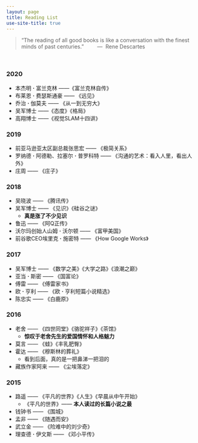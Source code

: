 ```yaml
---
layout: page
title: Reading List
use-site-title: true
---
```


> “The reading of all good books is like a conversation with the finest minds of past centuries.” &nbsp;&nbsp;&nbsp;&nbsp;&nbsp;&nbsp;&nbsp;&nbsp;—&nbsp;&nbsp;Rene Descartes

<br/>

### 2020
- 本杰明 **·** 富兰克林 ——《富兰克林自传》
- 布莱恩 **·** 费瑟斯通豪 —— 《远见》
- 乔治 **·** 伽莫夫 —— 《从一到无穷大》
- 吴军博士 ——《态度》《格局》
- 高翔博士 ——《视觉SLAM十四讲》

### 2019
- 前亚马逊亚太区副总裁张思宏 —— 《极简关系》
- 罗纳德 **·** 阿德勒、拉塞尔 **·** 普罗科特 —— 《沟通的艺术：看入人里，看出人外》
- 庄周 —— 《庄子》

### 2018
- 吴晓波 —— 《腾讯传》
- 吴军博士 —— 《见识》《硅谷之谜》
    * **真是涨了不少见识**
- 鲁迅 —— 《阿Q正传》
- 沃尔玛创始人山姆 **·** 沃尔顿 —— 《富甲美国》
- 前谷歌CEO埃里克 **·** 施密特 —— 《How Google Works》

### 2017
- 吴军博士 —— 《数学之美》《大学之路》《浪潮之巅》
- 亚当 **·** 斯密 —— 《国富论》
- 傅雷 —— 《傅雷家书》
- 欧 **·** 亨利 —— 《欧 **·** 亨利短篇小说精选》
- 陈忠实 —— 《白鹿原》

### 2016
- 老舍 —— 《四世同堂》《骆驼祥子》《茶馆》
    * **惊叹于老舍先生的爱国情怀和人格魅力**
- 莫言 —— 《蛙》《丰乳肥臀》
- 霍达 —— 《穆斯林的葬礼》
    * 看到后面，真的是一把鼻涕一把泪的
- 藏族作家阿来 —— 《尘埃落定》

### 2015
- 路遥 —— 《平凡的世界》《人生》《早晨从中午开始》
    * 《平凡的世界》—— **本人读过的长篇小说之最**
- 钱钟书 —— 《围城》
- 孟非 —— 《随遇而安》
- 武立金 —— 《险难中的刘少奇》
- 理查德 **·** 伊文斯 —— 《邓小平传》